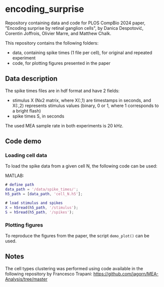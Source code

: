 # encoding_surprise
Repository containing data and code for PLOS CompBio 2024 paper, "Encoding surprise by retinal ganglion cells", by Danica Despotović, Corentin Joffrois, Olivier Marre, and Matthew Chalk.

This repository contains the following folders:
- data, containing spike times (1 file per cell), for original and repeated experiment 
- code, for plotting figures presented in the paper

## Data description

The spike times files are in hdf format and have 2 fields:
- stimulus X (Nx2 matrix, where X(:,1) are timestamps in seconds, and X(:,2) represents stimulus values (binary, 0 or 1, where 1 corresponds to a bright flash)
- spike times S, in seconds

The used MEA sample rate in both experiments is 20 kHz.

## Code demo

### Loading cell data

To load the spike data from a given cell N, the following code can be used:

MATLAB:

```MATLAB
# define path
data_path = '/data/spike_times/';
h5_path = [data_path, 'cell_N.h5'];

# load stimulus and spikes
X = h5read(h5_path, '/stimulus');
S = h5read(h5_path, '/spikes');
```

### Plotting figures

To reproduce the figures from the paper, the script ```demo_plot()``` can be used.

## Notes

The cell types clustering was performed using code available in the following repository by Francesco Trapani: https://github.com/jagorn/MEA-Analysis/tree/master



